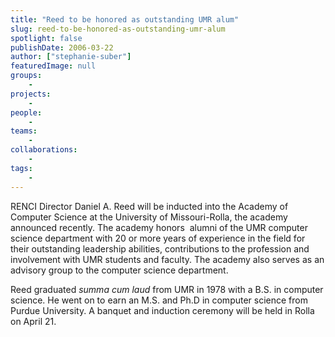 ```yaml
---
title: "Reed to be honored as outstanding UMR alum"
slug: reed-to-be-honored-as-outstanding-umr-alum
spotlight: false
publishDate: 2006-03-22
author: ["stephanie-suber"]
featuredImage: null
groups:
    - 
projects:
    - 
people:
    - 
teams: 
    - 
collaborations:
    - 
tags:
    - 
---
```

RENCI Director Daniel A. Reed will be inducted into the Academy of Computer Science at the University of Missouri-Rolla, the academy announced recently. The academy honors  alumni of the UMR computer science department with 20 or more years of experience in the field for their outstanding leadership abilities, contributions to the profession and involvement with UMR students and faculty. The academy also serves as an advisory group to the computer science department.<!--more-->

Reed graduated <em>summa cum laud</em> from UMR in 1978 with a B.S. in computer science. He went on to earn an M.S. and Ph.D in computer science from Purdue University. A banquet and induction ceremony will be held in Rolla on April 21.
